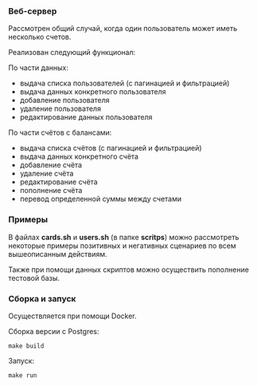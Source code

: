 ### Веб-сервер
Рассмотрен общий случай, когда один пользователь может иметь несколько счетов.

Реализован следующий функционал:

По части данных:
- выдача списка пользователей (с пагинацией и фильтрацией)
- выдача данных конкретного пользователя
- добавление пользователя
- удаление пользователя
- редактирование данных пользователя

По части счётов с балансами:
- выдача списка счётов (с пагинацией и фильтрацией)
- выдача данных конкретного счёта
- добавление счёта
- удаление счёта
- редактирование счёта 
- пополнение счёта
- перевод определенной суммы между счетами

### Примеры
В файлах __cards.sh__ и __users.sh__ (в папке
__scritps__) можно рассмотреть некоторые примеры позитивных и негативных сценариев по всем вышеописанным действиям.

Также при помощи данных скриптов можно осуществить пополнение тестовой базы.

### Сборка и запуск
Осуществляется при помощи Docker.

Сборка версии с Postgres:
```
make build
```
Запуск:

```
make run
```